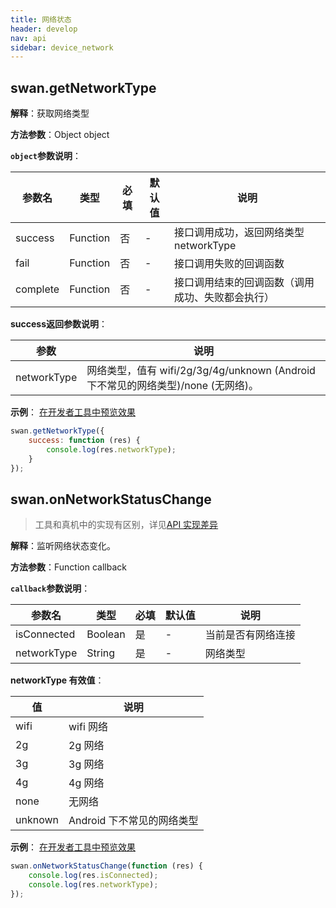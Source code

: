 ```yaml
---
title: 网络状态
header: develop
nav: api
sidebar: device_network
---
```


## swan.getNetworkType

**解释**：获取网络类型

**方法参数**：Object object

**`object`参数说明**：

|参数名 |类型  |必填 | 默认值 |说明|
|---- | ---- | ---- | ----|----|
|success |Function  |  否  |-| 接口调用成功，返回网络类型 networkType|
|fail | Function  |  否  |-| 接口调用失败的回调函数|
|complete  |  Function  |  否 | -| 接口调用结束的回调函数（调用成功、失败都会执行）|

**success返回参数说明**：

|参数  |说明 |
|---- | ---- |
|networkType |网络类型，值有 wifi/2g/3g/4g/unknown (Android 下不常见的网络类型)/none (无网络)。|

**示例**：
<a href="swanide://fragment/2abeffe47247755d92a8f045e661de541540397300" title="在开发者工具中预览效果" target="_blank">在开发者工具中预览效果 </a>
```js
swan.getNetworkType({
    success: function (res) {
        console.log(res.networkType);
    }
});
```
<!-- #### 错误码

<!-- **Andriod**

|错误码|说明|
|--|--|
|202|解析失败，请检查参数是否正确。| -->

## swan.onNetworkStatusChange

> 工具和真机中的实现有区别，详见[API 实现差异](https://smartapp.baidu.com/docs/develop/devtools/diff/)

**解释**：监听网络状态变化。

**方法参数**：Function callback

**`callback`参数说明**：

|参数名 |类型  |必填 | 默认值 |说明|
|---- | ---- | ---- | ----|----|
|isConnected |Boolean |是|-|当前是否有网络连接|
|networkType| String |是|-| 网络类型|

**networkType 有效值**：

|值   |说明|
|---- | ---- |
|wifi   | wifi 网络|
|2g  |2g 网络|
|3g | 3g 网络|
|4g | 4g 网络|
|none  |  无网络|
|unknown |Android 下不常见的网络类型|

**示例**：
<a href="swanide://fragment/ff24bd28faca464062508047044cd1ca1540397640" title="在开发者工具中预览效果" target="_blank">在开发者工具中预览效果</a>
```js
swan.onNetworkStatusChange(function (res) {
    console.log(res.isConnected);
    console.log(res.networkType);
});
```
<!-- #### 错误码

<!-- **Andriod**

|错误码|说明|
|--|--|
|202|解析失败，请检查参数是否正确。|
|1001|执行失败| -->

<!-- **iOS**

|错误码|说明|
|--|--|
|202|解析失败，请检查参数是否正确。|  -->